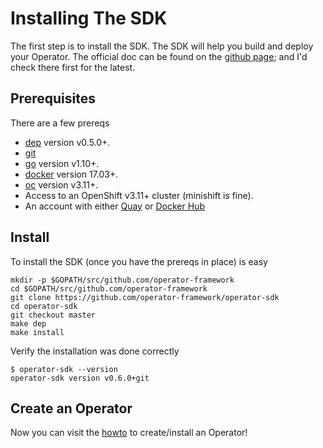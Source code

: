 # Installing The SDK

The first step is to install the SDK. The SDK will help you build and deploy your Operator. The official doc can be found on the [github page](https://github.com/operator-framework/operator-sdk#workflow); and I'd check there first for the latest.

## Prerequisites

There are a few prereqs


* [dep](https://golang.github.io/dep/docs/installation.html) version v0.5.0+.
* [git](https://git-scm.com/book/en/v2/Getting-Started-Installing-Git)
* [go](https://golang.org/doc/install) version v1.10+.
* [docker](https://docs.docker.com/install/) version 17.03+.
* [oc](https://github.com/openshift/origin/releases) version v3.11+.
* Access to an OpenShift v3.11+ cluster (minishift is fine).
* An account with either [Quay](https://quay.io) or [Docker Hub](https://hub.docker.com)


## Install

To install the SDK (once you have the prereqs in place) is easy

```
mkdir -p $GOPATH/src/github.com/operator-framework
cd $GOPATH/src/github.com/operator-framework
git clone https://github.com/operator-framework/operator-sdk
cd operator-sdk
git checkout master
make dep
make install
```

Verify the installation was done correctly

```
$ operator-sdk --version
operator-sdk version v0.6.0+git
```

## Create an Operator

Now you can visit the [howto](../README.md) to create/install an Operator!

